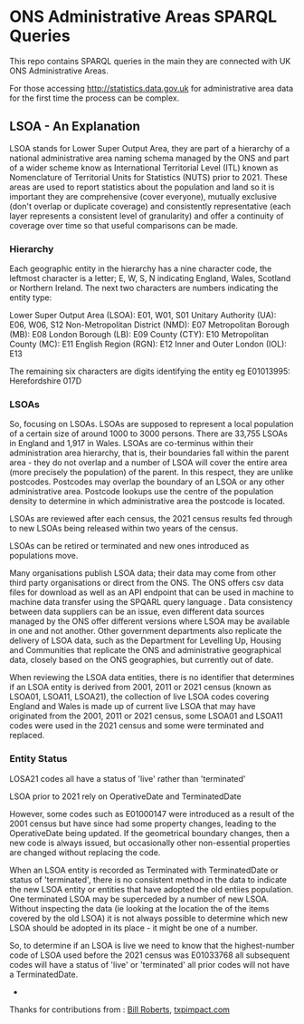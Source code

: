 # ONS Administrative Areas SPARQL Queries

This repo contains SPARQL queries in the main they are connected with UK ONS Administrative Areas.

For those accessing http://statistics.data.gov.uk for administrative area data for the first time the process can be complex.

## LSOA - An Explanation
LSOA stands for Lower Super Output Area, they are part of a hierarchy of a national administrative area naming schema managed by the ONS and part of a wider scheme know as International Territorial Level (ITL) known as Nomenclature of Territorial Units for Statistics (NUTS) prior to 2021.  These areas are used to report statistics about the population and land so it is important they are comprehensive (cover everyone), mutually exclusive (don't overlap or duplicate coverage) and consistently representative (each layer represents a consistent level of granularity) and offer a continuity of coverage over time so that useful comparisons can be made.
### Hierarchy
Each geographic entity in the hierarchy has a nine character code, the leftmost character is a letter; E, W, S, N indicating England, Wales, Scotland or Northern Ireland. The next two characters are numbers indicating the entity type:

Lower Super Output Area (LSOA): E01, W01, S01
Unitary Authority (UA): E06, W06, S12
Non-Metropolitan District (NMD): E07
Metropolitan Borough (MB): E08
London Borough (LB): E09
County (CTY): E10
Metropolitan County (MC): E11
English Region (RGN): E12
Inner and Outer London (IOL): E13

The remaining six characters are digits identifying the entity eg E01013995: Herefordshire 017D
### LSOAs
So, focusing on LSOAs.  LSOAs are supposed to represent a local population of a certain size of around 1000 to 3000 persons.  There are 33,755 LSOAs in England and 1,917 in Wales.  LSOAs are co-terminus within their administration area hierarchy, that is, their boundaries fall within the parent area - they do not overlap and a number of LSOA will cover the entire area (more precisely the population) of the parent.  In this respect, they are unlike postcodes.  Postcodes may overlap the boundary of an LSOA or any other administrative area.  Postcode lookups use the centre of the population density to determine in which administrative area the postcode is located.

LSOAs are reviewed after each census, the 2021 census results fed through to new LSOAs being released within two years of the census.

LSOAs can be retired or terminated and new ones introduced as populations move.

Many organisations publish LSOA data; their data may come from other third party organisations or direct from the ONS.  The ONS offers csv data files for download as well as an API endpoint that can be used in machine to machine data transfer using the SPQARL query language .  Data consistency between data suppliers can be an issue, even different data sources managed by the ONS offer different versions where LSOA may be available in one and not another.  Other government departments also replicate the delivery of LSOA data, such as the Department for Levelling Up, Housing and Communities that replicate the ONS and administrative geographical data, closely based on the ONS geographies, but currently out of date.

When reviewing the LSOA data entities, there is no identifier that determines if an LSOA entity is derived from 2001, 2011 or 2021 census (known as  LSOA01, LSOA11, LSOA21), the collection of live LSOA codes covering England and Wales is made up of current live LSOA that may have originated from the 2001, 2011 or 2021 census, some LSOA01 and LSOA11 codes were used in the 2021 census and some were terminated and replaced.

### Entity Status 
LOSA21 codes all have a status of 'live' rather than 'terminated'

LSOA prior to 2021 rely on OperativeDate and TerminatedDate

However, some codes such as E01000147 were introduced as a result of the 2001 census but have since had some property changes, leading to the OperativeDate being updated.  If the geometrical boundary changes, then a new code is always issued, but occasionally other non-essential properties are changed without replacing the code.

When an LSOA entity is recorded as Terminated with TerminatedDate or status of 'terminated', there is no consistent method in the data to indicate the new LSOA entity or entities that have adopted the old entiies population.  One terminated LSOA may be superceded by a number of new LSOA. Without inspecting the data (ie looking at the location the of the items covered by the old LSOA) it is not always possible to determine which new LSOA should be adopted in its place - it might be one of a number.

So, to determine if an LSOA is live we need to know that the highest-number code of LSOA used before the 2021 census was E01033768 all subsequent codes will have a status of 'live' or 'terminated' all prior codes will not have a TerminatedDate.

- 

Thanks for contributions from : [Bill Roberts](mailto:bill.roberts@tpximpact.com), [txpimpact.com](https://www.tpximpact.com)